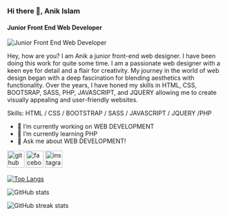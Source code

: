 ### Hi there 👋, Anik Islam
#### Junior Front End Web Developer
![Junior Front End Web Developer]([https://scontent.fdac80-1.fna.fbcdn.net/v/t39.30808-6/442438630_122142269408148149_2186513160075919477_n.jpg?_nc_cat=108&ccb=1-7&_nc_sid=5f2048&_nc_eui2=AeGvU7l050zgmI3mN7PDdRsstmA93_TlzM-2YD3f9OXMz60KKPtdOOQaSBDkRDUR3pJuyi0VsUB-gpPw7oB_KTOG&_nc_ohc=UZvXd2vsxL8Q7kNvgFGyWaT&_nc_ht=scontent.fdac80-1.fna&oh=00_AYCOn2lFP9OBw7r8TEQYl5NRbUNas-Aq7U412kOcdTCm6g&oe=66498EF6](https://scontent.fdac80-1.fna.fbcdn.net/v/t39.30808-6/442438630_122142269408148149_2186513160075919477_n.jpg?_nc_cat=108&ccb=1-7&_nc_sid=5f2048&_nc_ohc=qeSELGkEtioQ7kNvgHZjlyz&_nc_ht=scontent.fdac80-1.fna&oh=00_AYDSqJvplwJWyuSC9lSJaQTK8a5CKGwWwXJQQItfG0c8WQ&oe=66629B76))

Hey, how are you? I am Anik a junior front-end web designer. I have been doing this work for quite some time. I am a passionate web designer with a keen eye for detail and a flair for creativity. My journey in the world of web design began with a deep fascination for blending aesthetics with functionality. Over the years, I have honed my skills in HTML, CSS, BOOTSRAP, SASS, PHP, JAVASCRIPT, and JQUERY allowing me to create visually appealing and user-friendly websites.

Skills:  HTML / CSS / BOOTSTRAP / SASS / JAVASCRIPT / JQUERY /PHP

- 🔭 I’m currently working on WEB DEVELOPMENT 
- 🌱 I’m currently learning PHP 
- 💬 Ask me about WEB DEVELOPMENT! 


[<img src='https://cdn.jsdelivr.net/npm/simple-icons@3.0.1/icons/github.svg' alt='github' height='40'>](https://github.com/Roni006)  [<img src='https://cdn.jsdelivr.net/npm/simple-icons@3.0.1/icons/facebook.svg' alt='facebook' height='40'>](https://www.facebook.com/Anik)  [<img src='https://cdn.jsdelivr.net/npm/simple-icons@3.0.1/icons/instagram.svg' alt='instagram' height='40'>](https://www.instagram.com/AnikIslam/)  

[![Top Langs](https://github-readme-stats.vercel.app/api/top-langs/?username=Roni006)](https://github.com/anuraghazra/github-readme-stats)

![GitHub stats](https://github-readme-stats.vercel.app/api?username=Roni006&show_icons=true)  

![GitHub streak stats](https://streak-stats.demolab.com/?user=Roni006)  

